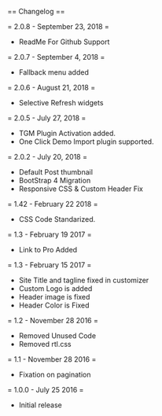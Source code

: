 == Changelog ==

= 2.0.8 - September 23, 2018 =
* ReadMe For Github Support

= 2.0.7 - September 4, 2018 =
* Fallback menu added

= 2.0.6 - August 21, 2018 =
* Selective Refresh widgets

= 2.0.5 - July 27, 2018 =
* TGM Plugin Activation added.
* One Click Demo Import plugin supported.

= 2.0.2 - July 20, 2018 =
* Default Post thumbnail 
* BootStrap 4 Migration
* Responsive CSS  & Custom Header Fix

= 1.42 - February 22 2018 =
* CSS Code Standarized.

= 1.3 - February 19 2017 =
* Link to Pro Added

= 1.3 - February 15 2017 =
* Site Title and tagline fixed in customizer
* Custom Logo is added
* Header image is fixed 
* Header Color is Fixed 

= 1.2 - November 28 2016 =
* Removed Unused Code
* Removed rtl.css

= 1.1 - November 28 2016 =
* Fixation on pagination 

= 1.0.0 - July 25 2016 =
* Initial release